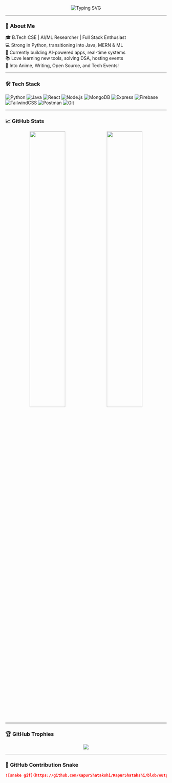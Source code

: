 <!-- Typing animation -->
<p align="center">
  <img src="https://readme-typing-svg.demolab.com?font=Fira+Code&duration=3000&pause=1000&color=FF61DC&center=true&vCenter=true&multiline=true&width=700&height=100&lines=Hey+There+👋+I'm+Shatakshi+Kapur;AI+%2F+ML+Enthusiast+%7C+Full+Stack+Developer;Problem+Solver+%7C+Tech+Explorer+%7C+Learner+4+Life" alt="Typing SVG" />
</p>

---

### 💫 About Me

🎓 B.Tech CSE | AI/ML Researcher | Full Stack Enthusiast  
💻 Strong in Python, transitioning into Java, MERN & ML  
🚀 Currently building AI-powered apps, real-time systems  
📚 Love learning new tools, solving DSA, hosting events  
🎨 Into Anime, Writing, Open Source, and Tech Events!

---

### 🛠️ Tech Stack

![Python](https://img.shields.io/badge/Python-3776AB?style=for-the-badge&logo=python&logoColor=white)
![Java](https://img.shields.io/badge/Java-ED8B00?style=for-the-badge&logo=java&logoColor=white)
![React](https://img.shields.io/badge/React-20232A?style=for-the-badge&logo=react&logoColor=61DAFB)
![Node.js](https://img.shields.io/badge/Node.js-339933?style=for-the-badge&logo=nodedotjs&logoColor=white)
![MongoDB](https://img.shields.io/badge/MongoDB-4EA94B?style=for-the-badge&logo=mongodb&logoColor=white)
![Express](https://img.shields.io/badge/Express.js-000000?style=for-the-badge&logo=express&logoColor=white)
![Firebase](https://img.shields.io/badge/Firebase-FFCA28?style=for-the-badge&logo=firebase&logoColor=black)
![TailwindCSS](https://img.shields.io/badge/TailwindCSS-06B6D4?style=for-the-badge&logo=tailwindcss&logoColor=white)
![Postman](https://img.shields.io/badge/Postman-FF6C37?style=for-the-badge&logo=postman&logoColor=white)
![Git](https://img.shields.io/badge/Git-F05032?style=for-the-badge&logo=git&logoColor=white)

---

### 📈 GitHub Stats

<p align="center">
  <img src="https://github-readme-stats.vercel.app/api?username=KapurShatakshi&show_icons=true&theme=radical" width="47%" />
  <img src="https://github-readme-stats.vercel.app/api/top-langs/?username=KapurShatakshi&layout=compact&theme=radical" width="47%" />
</p>

---

### 🏆 GitHub Trophies

<p align="center">
  <img src="https://github-profile-trophy.vercel.app/?username=KapurShatakshi&theme=radical&row=1&column=6" />
</p>

---

### 🐍 GitHub Contribution Snake

```md
![snake gif](https://github.com/KapurShatakshi/KapurShatakshi/blob/output/github-contribution-grid-snake.svg)
